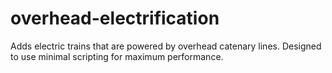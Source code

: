 # overhead-electrification
Adds electric trains that are powered by overhead catenary lines. Designed to use minimal scripting for maximum performance.
